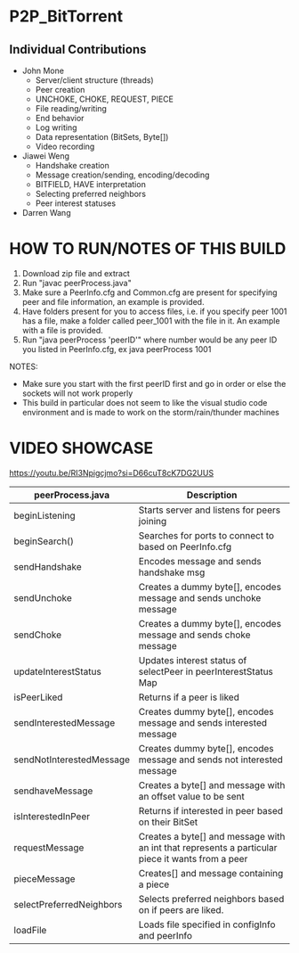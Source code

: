 # P2P_BitTorrent
## Individual Contributions
* John Mone
  * Server/client structure (threads)
  * Peer creation
  * UNCHOKE, CHOKE, REQUEST, PIECE
  * File reading/writing
  * End behavior
  * Log writing
  * Data representation (BitSets, Byte[])
  * Video recording
* Jiawei Weng
  * Handshake creation
  * Message creation/sending, encoding/decoding
  * BITFIELD, HAVE interpretation
  *  Selecting preferred neighbors
  *  Peer interest statuses
* Darren Wang

# HOW TO RUN/NOTES OF THIS BUILD
1. Download zip file and extract
2. Run "javac peerProcess.java"
3. Make sure a PeerInfo.cfg and Common.cfg are present for specifying peer and file information, an example is provided.
4. Have folders present for you to access files, i.e. if you specify peer 1001 has a file, make a folder called peer_1001 with the file in it. An example with a file is provided.
5. Run "java peerProcess 'peerID'" where number would be any peer ID you listed in PeerInfo.cfg, ex java peerProcess 1001

NOTES:
 * Make sure you start with the first peerID first and go in order or else the sockets will not work properly
 * This build in particular does not seem to like the visual studio code environment and is made to work on the storm/rain/thunder machines

# VIDEO SHOWCASE
https://youtu.be/RI3Npigcjmo?si=D66cuT8cK7DG2UUS


| peerProcess.java            | Description                                       
|---------------------|---------------------------------------------------|
| beginListening          | Starts server and listens for peers joining             | 
| beginSearch() | Searches for ports to connect to based on PeerInfo.cfg |
| sendHandshake | Encodes message and sends handshake msg|
| sendUnchoke | Creates a dummy byte[], encodes message and sends unchoke message | 
| sendChoke | Creates a dummy byte[], encodes message and sends choke message | 
| updateInterestStatus         | Updates interest status of selectPeer in peerInterestStatus Map           | 
| isPeerLiked           | Returns if a peer is liked               | 
| sendInterestedMessage          | Creates dummy byte[], encodes message and sends interested message    |
| sendNotInterestedMessage          |Creates dummy byte[], encodes message and sends not interested message         | 
| sendhaveMessage          | Creates a byte[] and message with an offset value to be sent          |
| isInterestedInPeer                | Returns if interested in peer based on their BitSet                       |
| requestMessage          | Creates a byte[] and message with an int that represents a particular piece it wants from a peer        |
| pieceMessage     | Creates[] and message containing a piece        |
| selectPreferredNeighbors      |Selects preferred neighbors based on if peers are liked. | 
| loadFile     | Loads file specified in configInfo and peerInfo         |




